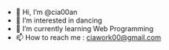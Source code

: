 - 👋 Hi, I’m @cia00an
- 👀 I’m interested in dancing
- 🌱 I’m currently learning Web Programming
- 📫 How to reach me : ciawork00@gmail.com

<!---
cia00an/cia00an is a ✨ special ✨ repository because its `README.md` (this file) appears on your GitHub profile.
You can click the Preview link to take a look at your changes.
--->
